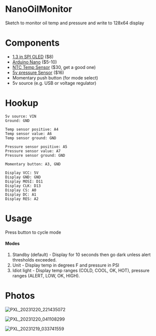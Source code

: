 # NanoOilMonitor
Sketch to monitor oil temp and pressure and write to 128x64 display

# Components
* [1.3 in SPI OLED](https://www.microcenter.com/product/643965/inland-iic-spi-13-128x64-oled-v20-graphic-display-module-for-arduino-uno-r3) ($8)
* [Arduino Nano](https://www.microcenter.com/product/615097/inland-nano-development-board-arduino-compatible) ($5-10)
* [NTC Temp Sensor](https://www.mlperformanceusa.com/products/canchecked-cc22902-ntc-temperature-sensor-1-8-npt-thread-for-oil-water) ($30, get a good one)
* [5v pressure Sensor](https://www.amazon.com/Universal-Pressure-Transducer-Sender-Connector/dp/B09VRDM71G) ($16)
* Momentary push button (for mode select)
* 5v source (e.g. USB or voltage regulator)

# Hookup
```
5v source: VIN  
Ground: GND  

Temp sensor positive: A4  
Temp sensor value: A6  
Temp sensor ground: GND  

Pressure sensor positive: A5  
Pressure sensor value: A7  
Pressure sensor ground: GND  

Momentary button: A3, GND  

Display VCC: 5V  
Display GND: GND  
Display MOSI: D11  
Display CLK: D13  
Display CS: A0  
Display DC: A1  
Display RES: A2
```

# Usage
Press button to cycle mode
#### Modes
1. Standby (default) - Display for 10 seconds then go dark unless alert thresholds exceeded.
2. Unit - Display temp in degrees F and pressure in PSI
3. Idiot light - Display temp ranges (COLD, COOL, OK, HOT), pressure ranges (ALERT, LOW, OK, HIGH).

# Photos
![PXL_20231220_221435072](https://github.com/thavelka/NanoOilMonitor/assets/8907132/9d96a823-0542-44d6-9151-d9b6e78d09e3)


![PXL_20231220_041108299](https://github.com/thavelka/NanoOilMonitor/assets/8907132/aa5d515f-0b29-4a54-a31a-ff45861646f5)


![PXL_20231219_033741559](https://github.com/thavelka/NanoOilMonitor/assets/8907132/aa55d550-5427-4ae7-84f1-3d83e92c2a1c)
